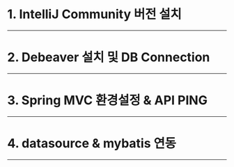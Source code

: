 
# 1. IntelliJ Community 버전 설치
***
# 2. Debeaver 설치 및 DB Connection
***

# 3. Spring MVC 환경설정 & API PING

***
# 4. datasource & mybatis 연동
***